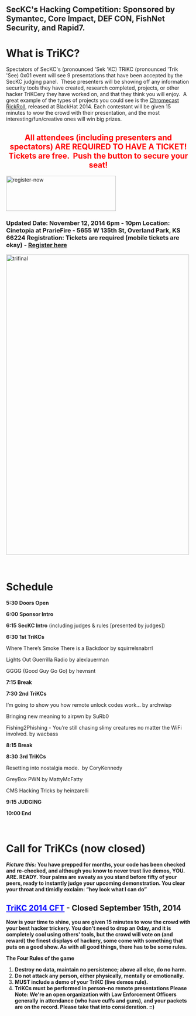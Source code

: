<h2><strong><span style="color: #222222;"><strong>SecKC's Hacking Competition: Sponsored by Symantec, Core Impact, DEF CON, FishNet Security, and Rapid7.</strong></span></strong></h2>
<h1>What is TriKC?</h1>
Spectators of SecKC's (pronounced 'Sek 'KC) TRiKC (pronounced 'Trik 'See) 0x01 event will see 9 presentations that have been accepted by the SecKC judging panel.  These presenters will be showing off any information security tools they have created, research completed, projects, or other hacker TriKCery they have worked on, and that they think you will enjoy.  A great example of the types of projects you could see is the <a href="http://www.eweek.com/security/rickrolling-a-google-chromecast-at-black-hat.html">Chromecast RickRoll</a>, released at BlackHat 2014. Each contestant will be given 15 minutes to wow the crowd with their presentation, and the most interesting/fun/creative ones will win big prizes.
<h2 style="text-align: center;"><span style="color: #ff0000;"><strong>All attendees (including presenters and spectators) ARE REQUIRED TO HAVE A TICKET! Tickets are free.  Push the button to secure your seat!</strong></span></h2>
<a href="http://trikc.eventbrite.com" target="_blank" rel="http://trikc.eventbrite.com"><img class="aligncenter wp-image-562 size-medium" src="https://seckc.org/wp-content/uploads/2014/06/register-now-button-red-300x96.png" alt="register-now" width="300" height="96" /></a>
<h3><strong>Updated</strong> <strong>Date:</strong> November 12, 2014 6pm - 10pm
<strong> Location:</strong> Cinetopia at PrarieFire - 5655 W 135th St, Overland Park, KS 66224
<strong> Registration:</strong> Tickets are required (mobile tickets are okay) - <a href="http://www.eventbrite.com/e/trikc-0x01-tickets-6296642427">Register here</a></h3>
<a href="https://seckc.org/wp-content/uploads/2014/06/trifinal.png"><img class="aligncenter size-full wp-image-570" src="https://seckc.org/wp-content/uploads/2014/06/trifinal.png" alt="trifinal" width="500" height="820" /></a>

&nbsp;
<h1></h1>
<h1>Schedule</h1>
<b>5:30</b> <b>Doors Open</b>

<b>6:00</b> <b>Sponsor Intro</b>

<b>6:15</b> <b>SecKC Intro</b> (including judges &amp; rules [presented by judges])

<b>6:30</b> <b>1st TriKCs</b>

Where There’s Smoke There is a Backdoor by squirrelsnabrrl

Lights Out Guerrilla Radio by alexlauerman

GGGG (Good Guy Go Go) by hevnsnt

<b>7:15</b> <b>Break</b>

<b>7:30</b> <b>2nd TriKCs</b>

I’m going to show you how remote unlock codes work… by archwisp

Bringing new meaning to airpwn by SuRb0

Fishing2Phishing - You’re still chasing slimy creatures no matter the WiFi involved. by wacbass

<b>8:15</b> <b>Break</b>

<b>8:30</b> <b>3rd TriKCs</b>

Resetting into nostalgia mode.  by CoryKennedy

GreyBox PWN by MattyMcFatty

CMS Hacking Tricks by heinzarelli

<b>9:15</b> <b>JUDGING</b>

<b>10:00 End</b>

&nbsp;
<h1>Call for TriKCs (now closed)</h1>
<strong><em>Picture this:</em> You have prepped for months, your code has been checked and re-checked, and although you know to never trust live demos, YOU. ARE. READY. Your palms are sweaty as you stand before fifty of your peers, ready to instantly judge your upcoming demonstration. You clear your throat and timidly exclaim: “hey look what I can do”</strong>
<h2><strong><span style="text-decoration: underline;"><span style="color: #0000ff;"><a href="http://wiki.seckc.org/doku.php?id=trikc_2014"><span style="color: #0000ff; text-decoration: underline;">TriKC 2014 CFT</span></a></span></span> - Closed September 15th, 2014</strong></h2>
<strong>Now is your time to shine, you are given 15 minutes to wow the crowd with your best hacker trickery. You don't need to drop an 0day, and it is completely cool using others' tools, but the crowd will vote on (and reward) the finest displays of hackery, some come with something that puts on a good show. As with all good things, there has to be some rules.</strong>

<strong>The Four Rules of the game</strong>
<ol>
	<li><strong>Destroy no data, maintain no persistence; above all else, do no harm.</strong></li>
	<li><strong>Do not attack any person, either physically, mentally or emotionally.</strong></li>
	<li><strong>MUST include a demo of your TriKC (live demos rule).</strong></li>
	<li><strong>TriKCs must be performed in person–no remote presentations Please Note: We're an open organization with Law Enforcement Officers generally in attendance (who have cuffs and guns), and your packets are on the record. Please take that into consideration. =)</strong></li>
</ol>